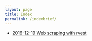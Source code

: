 ```yaml
---
layout: page
title: Index
permalink: /indexbrief/
---
```


 
 
* [2016-12-19   Web scraping with rvest](https://bskc.github.io/sk.github.io/webscraping-rvest/)


